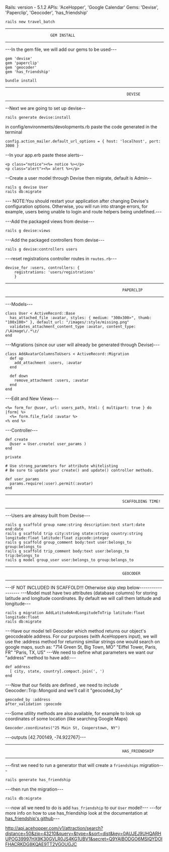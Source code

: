 Rails: version - 5.1.2
APIs: 'AceHopper', 'Google Calendar'
Gems: 'Devise', 'Paperclip', 'Geocoder', 'has_friendship'

```
rails new travel_batch
```
--------------------------------------------------------------------------------------------------------------------------------------------
                        GEM INSTALL
--------------------------------------------------------------------------------------------------------------------------------------------
---In the gem file, we will add our gems to be used---
```
gem 'devise'
gem 'paperclip'
gem 'geocoder'
gem 'has_friendship'
```

```
bundle install
```
--------------------------------------------------------------------------------------------------------------------------------------------
                                                          DEVISE
--------------------------------------------------------------------------------------------------------------------------------------------

--Next we are going to set up devise--
```
rails generate devise:install
```

in config/environments/devolopments.rb paste the code generated in the terminal
```
config.action_mailer.default_url_options = { host: 'localhost', port: 3000 }
```

--In your app.erb paste these alerts--
```
<p class="notice"><%= notice %></p>
<p class="alert"><%= alert %></p>
```
--Create a user model through Devise then migrate, default is Admin--
```
rails g devise User
rails db:migrate
```
--- NOTE:You should restart your application after changing Devise's configuration options. Otherwise, you will run into strange errors, for example, users being unable to login and route helpers being undefined.---


---Add the packaged views from devise---
```
rails g devise:views
```
---Add the packaged controllers from devise---
```
rails g devise:controllers users
```
---reset registrations controller routes in ``routes.rb``---
```
devise_for :users, controllers: {
    registrations: 'users/registrations'
    }
```
--------------------------------------------------------------------------------------------------------------------------------------------
                                                        PAPERCLIP
--------------------------------------------------------------------------------------------------------------------------------------------

---Models---
```
class User < ActiveRecord::Base
  has_attached_file :avatar, styles: { medium: "300x300>", thumb: "100x100>" }, default_url: "/images/:style/missing.png"
  validates_attachment_content_type :avatar, content_type: /\Aimage\/.*\z/
end
```

---Migrations (since our user will already be generated through Devise)---
```
class AddAvatarColumnsToUsers < ActiveRecord::Migration
  def up
    add_attachment :users, :avatar
  end

  def down
    remove_attachment :users, :avatar
  end
end
```

---Edit and New Views---
```
<%= form_for @user, url: users_path, html: { multipart: true } do |form| %>
  <%= form.file_field :avatar %>
<% end %>
```

---Controller---
```
def create
  @user = User.create( user_params )
end

private

# Use strong_parameters for attribute whitelisting
# Be sure to update your create() and update() controller methods.

def user_params
  params.require(:user).permit(:avatar)
end
```

--------------------------------------------------------------------------------------------------------------------------------------------
                                                        SCAFFOLDING TIME!
--------------------------------------------------------------------------------------------------------------------------------------------
---Users are alreasy built from Devise---
```
rails g scaffold group name:string description:text start:date end:date
rails g scaffold trip city:string state:string country:string longitude:float latitude:float zipcode:integer
rails g scaffold group_comment body:text user:belongs_to group:belongs_to
rails g scaffold trip_comment body:text user:belongs_to trip:belongs_to
rails g model group_user user:belongs_to group:belongs_to
```


--------------------------------------------------------------------------------------------------------------------------------------------
                                                        GEOCODER
--------------------------------------------------------------------------------------------------------------------------------------------

---IF NOT INCLUDED IN SCAFFOLD!!! Otherwise skip step below------------------
---Model must have two attributes (database columns) for storing latitude and longitude coordinates. By default we will call them latitude and longitude---
```
rails g migration AddLatitudeAndLongitudeToTrip latitude:float longitude:float
rails db:migrate
```

---Have our model tell Geocoder which method returns our object's geocodeable address. For our purposes (with AceHoppers input), we will use the :address method for returning similiar strings one would search on google maps, such as:
"714 Green St, Big Town, MO"
"Eiffel Tower, Paris, FR"
"Paris, TX, US"
---We need to define what parameters we want our "address" method to have add:---

```
def address
  [ city, state, country].compact.join(', ')
end
```

---Now that our fields are defined , we need to include Geocoder::Trip::Mongoid and we'll call it "geocoded_by"
```
geocoded_by :address
after_validation :geocode
```
---Some utility methods are also available, for example to look up coordinates of some location (like searching Google Maps)
```
Geocoder.coordinates("25 Main St, Cooperstown, NY")
```
---outputs [42.700149, -74.922767]---

--------------------------------------------------------------------------------------------------------------------------------------------
                                                        HAS_FRIENDSHIP
--------------------------------------------------------------------------------------------------------------------------------------------
---first we need to run a generator that will create a ``friendships`` migration---
```
rails generate has_friendship
```
---then run the migration---
```
rails db:migrate
```
---now all we need to do is add ``has_friendship`` to our ``User`` model!---
---for more info on how to use has_friendship look at the documentation at [has_friendship's github](https://github.com/sungwoncho/has_friendship)---

http://api.acehopper.com/v1/attraction/search?distance=50&zip=43210&query=&type=&sort=dist&key=0AUJEJ9UHQARHUPOG39997HX9K30GVLR0JS4KG1UBV1&secret=Q9YAIBODGO6MSIQYDOIFHACRKDG8KQAE9TT2VGOUGJC
